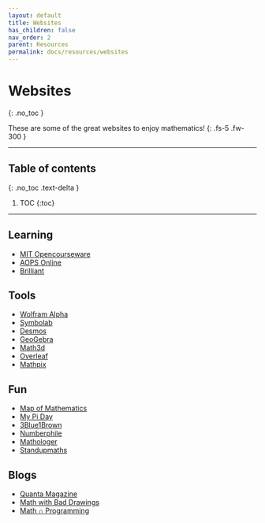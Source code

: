 ```yaml
---
layout: default
title: Websites
has_children: false
nav_order: 2
parent: Resources
permalink: docs/resources/websites
---
```


# Websites
{: .no_toc }

These are some of the great websites to enjoy mathematics!
{: .fs-5 .fw-300 }

---

## Table of contents
{: .no_toc .text-delta }

1. TOC
{:toc}

---

## Learning
- [MIT Opencourseware](https://ocw.mit.edu/courses/mathematics)
- [AOPS Online](https://artofproblemsolving.com/community/c13_contests)
- [Brilliant](https://brilliant.org)

## Tools

- [Wolfram Alpha](https://www.wolframalpha.com)
- [Symbolab](https://www.symbolab.com)
- [Desmos](https://www.desmos.com)
- [GeoGebra](https://www.geogebra.org)
- [Math3d](https://math3d.org)
- [Overleaf](https://www.overleaf.com)
- [Mathpix](https://mathpix.com)

## Fun

- [Map of Mathematics](https://mathmap.quantamagazine.org/map/)
- [My Pi Day](https://mypiday.com)
- [3Blue1Brown](https://www.3blue1brown.com)
- [Numberphile](https://www.numberphile.com)
- [Mathologer](https://www.youtube.com/channel/UC1_uAIS3r8Vu6JjXWvastJg)
- [Standupmaths](https://www.youtube.com/user/standupmaths)

## Blogs

- [Quanta Magazine](https://www.quantamagazine.org/tag/mathematics)
- [Math with Bad Drawings](https://mathwithbaddrawings.com)
- [Math ∩ Programming](https://jeremykun.com)



